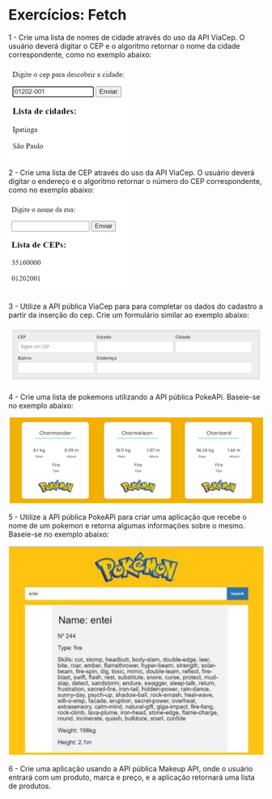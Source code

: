 # Exercícios: Fetch

1 - Crie uma lista de nomes de cidade através do uso da API ViaCep. O usuário deverá
digitar o CEP e o algoritmo retornar o nome da cidade correspondente, como no exemplo
abaixo:

![Untitled](img/Untitled.png)

2 - Crie uma lista de CEP através do uso da API ViaCep. O usuário deverá digitar o
endereço e o algoritmo retornar o número do CEP correspondente, como no exemplo
abaixo:

![Untitled](img/Untitled1.png)

3 - Utilize a API pública ViaCep para para completar os dados do cadastro a partir da
inserção do cep. Crie um formulário similar ao exemplo abaixo:

![Untitled](img/Untitled2.png)

4 - Crie uma lista de pokemons utilizando a API pública PokeAPi. Baseie-se no exemplo
abaixo:

![Untitled](img/Untitled3.png)

5 - Utilize a API pública PokeAPi para criar uma aplicação que recebe o nome de um pokemon
e retorna algumas informações sobre o mesmo. Baseie-se no exemplo abaixo:

![Untitled](img/Untitled4.png)

6 - Crie uma aplicação usando a API pública Makeup API, onde o usuário entrará com um
produto, marca e preço, e a aplicação retornará uma lista de produtos.